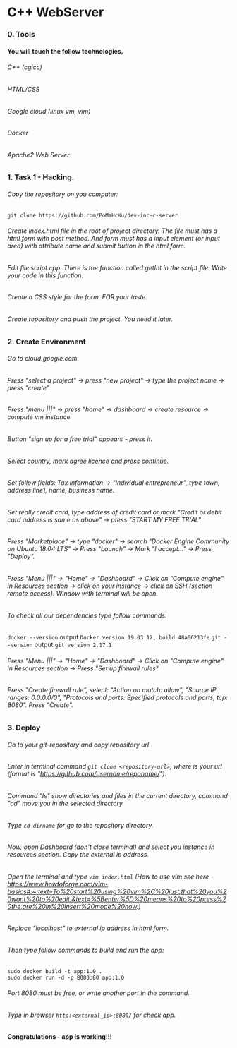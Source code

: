 # C++ WebServer

### 0. Tools

#### You will touch the follow technologies.

###### C++ (cgicc)
###### HTML/CSS
###### Google cloud (linux vm, vim)
###### Docker
###### Apache2 Web Server


### 1. Task 1 - Hacking.

###### Copy the repository on you computer:
```
git clone https://github.com/PoMaHcKu/dev-inc-c-server
```
###### Create index.html file in the root of project directory. The file must has a html form with post method. And form must has a input element (or input area) with attribute name and submit button in the html form.
###### Edit file script.cpp. There is the function called getInt in the script file. Write your code in this function.
###### Create a CSS style for the form. FOR your taste.
###### Create repository and push the project. You need it later.

### 2. Create Environment
###### Go to cloud.google.com
###### Press "select a project" -> press "new project" -> type the project name -> press "create"
###### Press "menu |||" -> press "home" -> dashboard -> create resource -> compute vm instance
###### Button "sign up for a free trial" appears - press it.
###### Select country, mark agree licence and press continue.
###### Set follow fields: Tax information -> "Individual entrepreneur", type town, address line1, name, business name.
###### Set really credit card, type address of credit card or mark "Credit or debit card address is same as above" -> press "START MY FREE TRIAL"
###### Press "Marketplace" -> type "docker" -> search "Docker Engine Community on Ubuntu 18.04 LTS" -> Press "Launch" -> Mark "I accept..." -> Press "Deploy".
###### Press "Menu |||" -> "Home" -> "Dashboard" -> Click on "Compute engine" in Resources section -> click on your instance -> click on SSH (section remote access). Window with terminal will be open.
###### To check all our dependencies type follow commands:
```docker --version``` output ```Docker version 19.03.12, build 48a66213fe```
```git --version``` output ```git version 2.17.1```
###### Press "Menu |||" -> "Home" -> "Dashboard" -> Click on "Compute engine" in Resources section -> Press "Set up firewall rules"
###### Press "Create firewall rule", select: "Action on match: allow", "Source IP ranges: 0.0.0.0/0", "Protocols and ports: Specified protocols and ports, tcp: 8080". Press "Create".

### 3. Deploy
###### Go to your git-repository and copy repository url
###### Enter in terminal command ```git clone <repository-url>```, where <repository-url> is your url (format is "https://github.com/username/reponame/").
###### Command "ls" show directories and files in the current directory, command "cd" move you in the selected directory.
###### Type ```cd dirname``` for go to the repository directory.
###### Now, open Dashboard (don't close terminal) and select you instance in resources section. Copy the external ip address.
###### Open the terminal and type ```vim index.html``` (How to use vim see here - https://www.howtoforge.com/vim-basics#:~:text=To%20start%20using%20vim%2C%20just,that%20you%20want%20to%20edit.&text=%5Benter%5D%20means%20to%20press%20the,are%20in%20insert%20mode%20now.)
###### Replace "localhost" to external ip address in html form.
###### Then type follow commands to build and run the app:
```
sudo docker build -t app:1.0 .
sudo docker run -d -p 8080:80 app:1.0
```
###### Port 8080 must be free, or write another port in the command.
###### Type in browser ```http:<external_ip>:8080/``` for check app.

#### Congratulations - app is working!!!